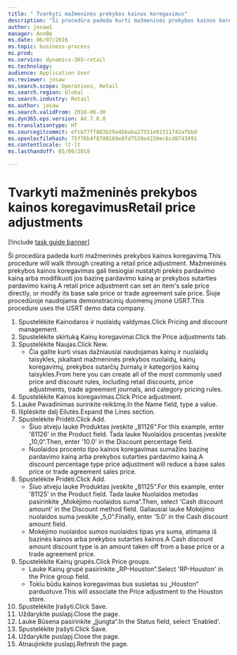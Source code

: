 ```yaml
--- 
title: " Tvarkyti mažmeninės prekybos kainos koregavimus"
description: "Ši procedūra padeda kurti mažmeninės prekybos kainos koregavimą."
author: josaw1
manager: AnnBe
ms.date: 06/07/2016
ms.topic: business-process
ms.prod: 
ms.service: dynamics-365-retail
ms.technology: 
audience: Application User
ms.reviewer: josaw
ms.search.scope: Operations, Retail
ms.search.region: Global
ms.search.industry: Retail
ms.author: josaw
ms.search.validFrom: 2016-06-30
ms.dyn365.ops.version: AX 7.0.0
ms.translationtype: HT
ms.sourcegitcommit: efcb77ff883b29a4bbaba27551e02311742afbbd
ms.openlocfilehash: 75f76b4f8780160e8fd7528e4230ec6cd8743491
ms.contentlocale: lt-lt
ms.lasthandoff: 05/08/2018

---
```

# <a name="retail-price-adjustments"></a><span data-ttu-id="10c11-103"> Tvarkyti mažmeninės prekybos kainos koregavimus</span><span class="sxs-lookup"><span data-stu-id="10c11-103">Retail price adjustments</span></span>

[!include [task guide banner](../includes/task-guide-banner.md)]

<span data-ttu-id="10c11-104">Ši procedūra padeda kurti mažmeninės prekybos kainos koregavimą.</span><span class="sxs-lookup"><span data-stu-id="10c11-104">This procedure will walk through creating a retail price adjustment.</span></span> <span data-ttu-id="10c11-105">Mažmeninės prekybos kainos koregavimas gali tiesiogiai nustatyti prekės pardavimo kainą arba modifikuoti jos bazinę pardavimo kainą ar prekybos sutarties pardavimo kainą.</span><span class="sxs-lookup"><span data-stu-id="10c11-105">A retail price adjustment can set an item's sale price directly, or modify its base sale price or trade agreement sale price.</span></span> <span data-ttu-id="10c11-106">Šioje procedūroje naudojama demonstracinių duomenų įmonė USRT.</span><span class="sxs-lookup"><span data-stu-id="10c11-106">This procedure uses the USRT demo data company.</span></span>

1. <span data-ttu-id="10c11-107">Spustelėkite Kainodaros ir nuolaidų valdymas.</span><span class="sxs-lookup"><span data-stu-id="10c11-107">Click Pricing and discount management.</span></span>
2. <span data-ttu-id="10c11-108">Spustelėkite skirtuką Kainų koregavimai.</span><span class="sxs-lookup"><span data-stu-id="10c11-108">Click the Price adjustments tab.</span></span>
3. <span data-ttu-id="10c11-109">Spustelėkite Naujas.</span><span class="sxs-lookup"><span data-stu-id="10c11-109">Click New.</span></span>
    * <span data-ttu-id="10c11-110">Čia galite kurti visas dažniausiai naudojamas kainų ir nuolaidų taisykles, įskaitant mažmeninės prekybos nuolaidų, kainų koregavimų, prekybos sutarčių žurnalų ir kategorijos kainų taisykles.</span><span class="sxs-lookup"><span data-stu-id="10c11-110">From here you can create all of the most commonly used price and discount rules, including retail discounts, price adjustments, trade agreement journals, and category pricing rules.</span></span>  
4. <span data-ttu-id="10c11-111">Spustelėkite Kainos koregavimas.</span><span class="sxs-lookup"><span data-stu-id="10c11-111">Click Price adjustment.</span></span>
5. <span data-ttu-id="10c11-112">Lauke Pavadinimas surinkite reikšmę.</span><span class="sxs-lookup"><span data-stu-id="10c11-112">In the Name field, type a value.</span></span>
6. <span data-ttu-id="10c11-113">Išplėskite dalį Eilutės.</span><span class="sxs-lookup"><span data-stu-id="10c11-113">Expand the Lines section.</span></span>
7. <span data-ttu-id="10c11-114">Spustelėkite Pridėti.</span><span class="sxs-lookup"><span data-stu-id="10c11-114">Click Add.</span></span>
    * <span data-ttu-id="10c11-115">Šiuo atveju lauke Produktas įveskite „81126“.</span><span class="sxs-lookup"><span data-stu-id="10c11-115">For this example, enter '81126' in the Product field.</span></span>    <span data-ttu-id="10c11-116">Tada lauke Nuolaidos procentas įveskite „10,0“.</span><span class="sxs-lookup"><span data-stu-id="10c11-116">Then, enter '10.0' in the Discount percentage field.</span></span>  
    * <span data-ttu-id="10c11-117">Nuolaidos procento tipo kainos koregavimas sumažins bazinę pardavimo kainą arba prekybos sutarties pardavimo kainą.</span><span class="sxs-lookup"><span data-stu-id="10c11-117">A discount percentage type price adjustment will reduce a base sales price or trade agreement sales price.</span></span>  
8. <span data-ttu-id="10c11-118">Spustelėkite Pridėti.</span><span class="sxs-lookup"><span data-stu-id="10c11-118">Click Add.</span></span>
    * <span data-ttu-id="10c11-119">Šiuo atveju lauke Produktas įveskite „81125“.</span><span class="sxs-lookup"><span data-stu-id="10c11-119">For this example, enter '81125' in the Product field.</span></span>    <span data-ttu-id="10c11-120">Tada lauke Nuolaidos metodas pasirinkite „Mokėjimo nuolaidos suma“.</span><span class="sxs-lookup"><span data-stu-id="10c11-120">Then, select 'Cash discount amount' in the Discount method field.</span></span>    <span data-ttu-id="10c11-121">Galiausiai lauke Mokėjimo nuolaidos suma įveskite „5,0“.</span><span class="sxs-lookup"><span data-stu-id="10c11-121">Finally, enter '5.0' in the Cash discount amount field.</span></span>  
    * <span data-ttu-id="10c11-122">Mokėjimo nuolaidos sumos nuolaidos tipas yra suma, atimama iš bazinės kainos arba prekybos sutarties kainos.</span><span class="sxs-lookup"><span data-stu-id="10c11-122">A Cash discount amount discount type is an amount taken off from a base price or a trade agreement price.</span></span>  
9. <span data-ttu-id="10c11-123">Spustelėkite Kainų grupės.</span><span class="sxs-lookup"><span data-stu-id="10c11-123">Click Price groups.</span></span>
    * <span data-ttu-id="10c11-124">Lauke Kainų grupė pasirinkite „RP-Houston“.</span><span class="sxs-lookup"><span data-stu-id="10c11-124">Select 'RP-Houston' in the Price group field.</span></span>  
    * <span data-ttu-id="10c11-125">Tokiu būdu kainos koregavimas bus susietas su „Houston“ parduotuve.</span><span class="sxs-lookup"><span data-stu-id="10c11-125">This will associate the Price adjustment to the Houston store.</span></span>  
10. <span data-ttu-id="10c11-126">Spustelėkite Įrašyti.</span><span class="sxs-lookup"><span data-stu-id="10c11-126">Click Save.</span></span>
11. <span data-ttu-id="10c11-127">Uždarykite puslapį.</span><span class="sxs-lookup"><span data-stu-id="10c11-127">Close the page.</span></span>
12. <span data-ttu-id="10c11-128">Lauke Būsena pasirinkite „Įjungta“.</span><span class="sxs-lookup"><span data-stu-id="10c11-128">In the Status field, select 'Enabled'.</span></span>
13. <span data-ttu-id="10c11-129">Spustelėkite Įrašyti.</span><span class="sxs-lookup"><span data-stu-id="10c11-129">Click Save.</span></span>
14. <span data-ttu-id="10c11-130">Uždarykite puslapį.</span><span class="sxs-lookup"><span data-stu-id="10c11-130">Close the page.</span></span>
15. <span data-ttu-id="10c11-131">Atnaujinkite puslapį.</span><span class="sxs-lookup"><span data-stu-id="10c11-131">Refresh the page.</span></span>


